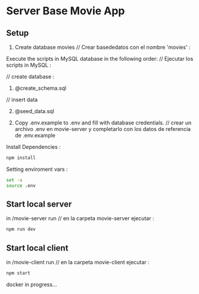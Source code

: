 # Server Base Movie App


## Setup

1) Create database movies  // Crear basededatos con el nombre 'movies' :

Execute the scripts in MySQL database in the following order: // Ejecutar los scripts in MySQL : 

// create database :

1. @create_schema.sql

// insert data    

2. @seed_data.sql

2) Copy .env.example to .env and fill with database credentials. // crear un archivo .env en movie-server y completarlo con los datos de referencia de .env.example

Install Dependencies : 
``` bash
npm install
```

Setting enviroment vars : 
``` bash
set -a 
source .env
```

## Start local server
in /movie-server run // en la carpeta movie-server ejecutar :

``` bash
npm run dev
```

## Start local client
in /movie-client run // en la carpeta movie-client ejecutar :

``` bash
npm start
```

docker in progress...

